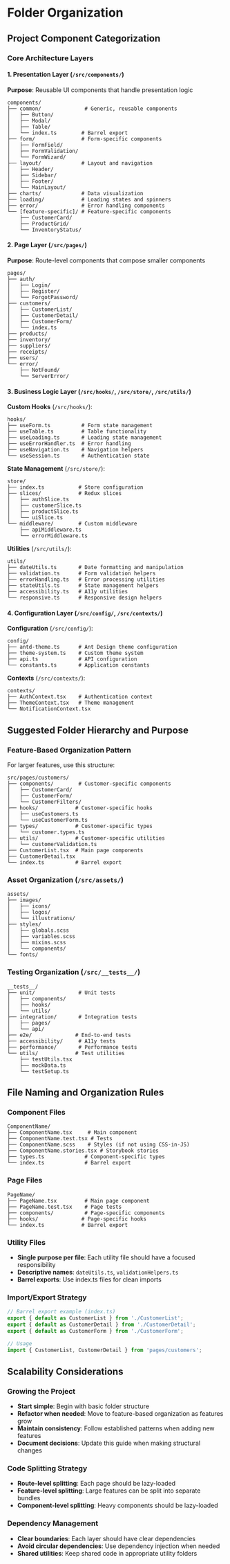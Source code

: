 # Folder Organization

## Project Component Categorization

### Core Architecture Layers

#### 1. Presentation Layer (`/src/components/`)
**Purpose**: Reusable UI components that handle presentation logic

```
components/
├── common/              # Generic, reusable components
│   ├── Button/
│   ├── Modal/
│   ├── Table/
│   └── index.ts        # Barrel export
├── form/               # Form-specific components
│   ├── FormField/
│   ├── FormValidation/
│   └── FormWizard/
├── layout/             # Layout and navigation
│   ├── Header/
│   ├── Sidebar/
│   ├── Footer/
│   └── MainLayout/
├── charts/             # Data visualization
├── loading/            # Loading states and spinners
├── error/              # Error handling components
└── [feature-specific]/ # Feature-specific components
    ├── CustomerCard/
    ├── ProductGrid/
    └── InventoryStatus/
```

#### 2. Page Layer (`/src/pages/`)
**Purpose**: Route-level components that compose smaller components

```
pages/
├── auth/
│   ├── Login/
│   ├── Register/
│   └── ForgotPassword/
├── customers/
│   ├── CustomerList/
│   ├── CustomerDetail/
│   ├── CustomerForm/
│   └── index.ts
├── products/
├── inventory/
├── suppliers/
├── receipts/
├── users/
└── error/
    ├── NotFound/
    └── ServerError/
```

#### 3. Business Logic Layer (`/src/hooks/`, `/src/store/`, `/src/utils/`)

**Custom Hooks** (`/src/hooks/`):
```
hooks/
├── useForm.ts          # Form state management
├── useTable.ts         # Table functionality
├── useLoading.ts       # Loading state management
├── useErrorHandler.ts  # Error handling
├── useNavigation.ts    # Navigation helpers
└── useSession.ts       # Authentication state
```

**State Management** (`/src/store/`):
```
store/
├── index.ts           # Store configuration
├── slices/            # Redux slices
│   ├── authSlice.ts
│   ├── customerSlice.ts
│   ├── productSlice.ts
│   └── uiSlice.ts
└── middleware/        # Custom middleware
    ├── apiMiddleware.ts
    └── errorMiddleware.ts
```

**Utilities** (`/src/utils/`):
```
utils/
├── dateUtils.ts       # Date formatting and manipulation
├── validation.ts      # Form validation helpers
├── errorHandling.ts   # Error processing utilities
├── stateUtils.ts      # State management helpers
├── accessibility.ts   # A11y utilities
└── responsive.ts      # Responsive design helpers
```

#### 4. Configuration Layer (`/src/config/`, `/src/contexts/`)

**Configuration** (`/src/config/`):
```
config/
├── antd-theme.ts      # Ant Design theme configuration
├── theme-system.ts    # Custom theme system
├── api.ts             # API configuration
└── constants.ts       # Application constants
```

**Contexts** (`/src/contexts/`):
```
contexts/
├── AuthContext.tsx    # Authentication context
├── ThemeContext.tsx   # Theme management
└── NotificationContext.tsx
```

## Suggested Folder Hierarchy and Purpose

### Feature-Based Organization Pattern

For larger features, use this structure:
```
src/pages/customers/
├── components/        # Customer-specific components
│   ├── CustomerCard/
│   ├── CustomerForm/
│   └── CustomerFilters/
├── hooks/            # Customer-specific hooks
│   ├── useCustomers.ts
│   └── useCustomerForm.ts
├── types/            # Customer-specific types
│   └── customer.types.ts
├── utils/            # Customer-specific utilities
│   └── customerValidation.ts
├── CustomerList.tsx  # Main page components
├── CustomerDetail.tsx
└── index.ts          # Barrel export
```

### Asset Organization (`/src/assets/`)
```
assets/
├── images/
│   ├── icons/
│   ├── logos/
│   └── illustrations/
├── styles/
│   ├── globals.scss
│   ├── variables.scss
│   ├── mixins.scss
│   └── components/
└── fonts/
```

### Testing Organization (`/src/__tests__/`)
```
__tests__/
├── unit/              # Unit tests
│   ├── components/
│   ├── hooks/
│   └── utils/
├── integration/       # Integration tests
│   ├── pages/
│   └── api/
├── e2e/              # End-to-end tests
├── accessibility/     # A11y tests
├── performance/       # Performance tests
└── utils/            # Test utilities
    ├── testUtils.tsx
    ├── mockData.ts
    └── testSetup.ts
```

## File Naming and Organization Rules

### Component Files
```
ComponentName/
├── ComponentName.tsx     # Main component
├── ComponentName.test.tsx # Tests
├── ComponentName.scss    # Styles (if not using CSS-in-JS)
├── ComponentName.stories.tsx # Storybook stories
├── types.ts             # Component-specific types
└── index.ts             # Barrel export
```

### Page Files
```
PageName/
├── PageName.tsx         # Main page component
├── PageName.test.tsx    # Page tests
├── components/          # Page-specific components
├── hooks/              # Page-specific hooks
└── index.ts            # Barrel export
```

### Utility Files
- **Single purpose per file**: Each utility file should have a focused responsibility
- **Descriptive names**: `dateUtils.ts`, `validationHelpers.ts`
- **Barrel exports**: Use index.ts files for clean imports

### Import/Export Strategy
```typescript
// Barrel export example (index.ts)
export { default as CustomerList } from './CustomerList';
export { default as CustomerDetail } from './CustomerDetail';
export { default as CustomerForm } from './CustomerForm';

// Usage
import { CustomerList, CustomerDetail } from 'pages/customers';
```

## Scalability Considerations

### Growing the Project
- **Start simple**: Begin with basic folder structure
- **Refactor when needed**: Move to feature-based organization as features grow
- **Maintain consistency**: Follow established patterns when adding new features
- **Document decisions**: Update this guide when making structural changes

### Code Splitting Strategy
- **Route-level splitting**: Each page should be lazy-loaded
- **Feature-level splitting**: Large features can be split into separate bundles
- **Component-level splitting**: Heavy components should be lazy-loaded

### Dependency Management
- **Clear boundaries**: Each layer should have clear dependencies
- **Avoid circular dependencies**: Use dependency injection when needed
- **Shared utilities**: Keep shared code in appropriate utility folders